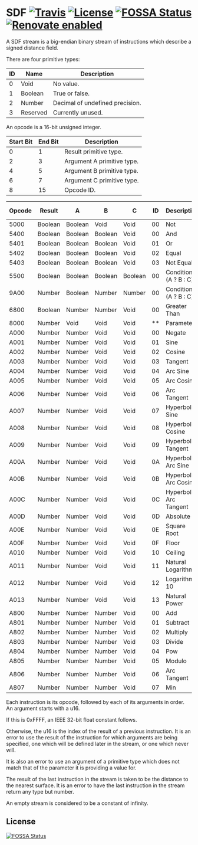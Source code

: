 # SDF [![Travis](https://img.shields.io/travis/jameswilddev/sdf.svg)](https://travis-ci.org/jameswilddev/sdf) [![License](https://img.shields.io/github/license/jameswilddev/sdf.svg)](https://github.com/jameswilddev/sdf/blob/master/license) [![FOSSA Status](https://app.fossa.io/api/projects/git%2Bgithub.com%2Fjameswilddev%2Fsdf.svg?type=shield)](https://app.fossa.io/projects/git%2Bgithub.com%2Fjameswilddev%2Fsdf?ref=badge_shield) [![Renovate enabled](https://img.shields.io/badge/renovate-enabled-brightgreen.svg)](https://renovatebot.com/)

A SDF stream is a big-endian binary stream of instructions which describe a
signed distance field.

There are four primitive types:

| ID | Name     | Description                     |
| -- | -------- | ------------------------------- |
| 0  | Void     | No value.                       |
| 1  | Boolean  | True or false.                  |
| 2  | Number   | Decimal of undefined precision. |
| 3  | Reserved | Currently unused.               |

An opcode is a 16-bit unsigned integer.

| Start Bit | End Bit | Description                                            |
| --------- | ------- | ------------------------------------------------------ |
| 0         | 1       | Result primitive type.                                 |
| 2         | 3       | Argument A primitive type.                             |
| 4         | 5       | Argument B primitive type.                             |
| 6         | 7       | Argument C primitive type.                             |
| 8         | 15      | Opcode ID.                                             |

| Opcode | Result  | A       | B       | C       | ID | Description             | Undefined Behavior |
| ------ | ------- | ------- | ------- | ------- | -- | ----------------------- | ------------------ |
| 5000   | Boolean | Boolean | Void    | Void    | 00 | Not                     |                    |
| 5400   | Boolean | Boolean | Boolean | Void    | 00 | And                     |                    |
| 5401   | Boolean | Boolean | Boolean | Void    | 01 | Or                      |                    |
| 5402   | Boolean | Boolean | Boolean | Void    | 02 | Equal                   |                    |
| 5403   | Boolean | Boolean | Boolean | Void    | 03 | Not Equal               |                    |
| 5500   | Boolean | Boolean | Boolean | Boolean | 00 | Conditional (A ? B : C) |                    |
| 9A00   | Number  | Boolean | Number  | Number  | 00 | Conditional (A ? B : C) |                    |
| 6800   | Boolean | Number  | Number  | Void    | 00 | Greater Than            | A = B              |
| 8000   | Number  | Void    | Void    | Void    | ** | Parameter               |                    |
| A000   | Number  | Number  | Void    | Void    | 00 | Negate                  |                    |
| A001   | Number  | Number  | Void    | Void    | 01 | Sine                    |                    |
| A002   | Number  | Number  | Void    | Void    | 02 | Cosine                  |                    |
| A003   | Number  | Number  | Void    | Void    | 03 | Tangent                 |                    |
| A004   | Number  | Number  | Void    | Void    | 04 | Arc Sine                |                    |
| A005   | Number  | Number  | Void    | Void    | 05 | Arc Cosine              |                    |
| A006   | Number  | Number  | Void    | Void    | 06 | Arc Tangent             |                    |
| A007   | Number  | Number  | Void    | Void    | 07 | Hyperbolic Sine         |                    |
| A008   | Number  | Number  | Void    | Void    | 08 | Hyperbolic Cosine       |                    |
| A009   | Number  | Number  | Void    | Void    | 09 | Hyperbolic Tangent      |                    |
| A00A   | Number  | Number  | Void    | Void    | 0A | Hyperbolic Arc Sine     |                    |
| A00B   | Number  | Number  | Void    | Void    | 0B | Hyperbolic Arc Cosine   |                    |
| A00C   | Number  | Number  | Void    | Void    | 0C | Hyperbolic Arc Tangent  |                    |
| A00D   | Number  | Number  | Void    | Void    | 0D | Absolute                |                    |
| A00E   | Number  | Number  | Void    | Void    | 0E | Square Root             |                    |
| A00F   | Number  | Number  | Void    | Void    | 0F | Floor                   |                    |
| A010   | Number  | Number  | Void    | Void    | 10 | Ceiling                 |                    |
| A011   | Number  | Number  | Void    | Void    | 11 | Natural Logarithm       |                    |
| A012   | Number  | Number  | Void    | Void    | 12 | Logarithm 10            |                    |
| A013   | Number  | Number  | Void    | Void    | 13 | Natural Power           |                    |
| A800   | Number  | Number  | Number  | Void    | 00 | Add                     |                    |
| A801   | Number  | Number  | Number  | Void    | 01 | Subtract                |                    |
| A802   | Number  | Number  | Number  | Void    | 02 | Multiply                |                    |
| A803   | Number  | Number  | Number  | Void    | 03 | Divide                  | B = 0              |
| A804   | Number  | Number  | Number  | Void    | 04 | Pow                     | A < 0              |
| A805   | Number  | Number  | Number  | Void    | 05 | Modulo                  |                    |
| A806   | Number  | Number  | Number  | Void    | 06 | Arc Tangent             |                    |
| A807   | Number  | Number  | Number  | Void    | 07 | Min                     |                    |

Each instruction is its opcode, followed by each of its arguments in order.  An
argument starts with a u16.

If this is 0xFFFF, an IEEE 32-bit float constant follows.

Otherwise, the u16 is the index of the result of a previous instruction.  It is
an error to use the result of the instruction for which arguments are being
specified, one which will be defined later in the stream, or one which never
will.

It is also an error to use an argument of a primitive type which does not match
that of the parameter it is providing a value for.

The result of the last instruction in the stream is taken to be the distance to
the nearest surface.  It is an error to have the last instruction in the stream
return any type but number.

An empty stream is considered to be a constant of infinity.

## License

[![FOSSA Status](https://app.fossa.io/api/projects/git%2Bgithub.com%2Fjameswilddev%2Fsdf.svg?type=large)](https://app.fossa.io/projects/git%2Bgithub.com%2Fjameswilddev%2Fsdf?ref=badge_large)
